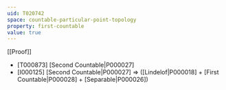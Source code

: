 ```yaml
---
uid: T020742
space: countable-particular-point-topology
property: first-countable
value: true
---
```

[[Proof]]

* [T000873] [Second Countable|P000027]
* [I000125] [Second Countable|P000027] => ([Lindelof|P000018] + [First Countable|P000028] + [Separable|P000026])

